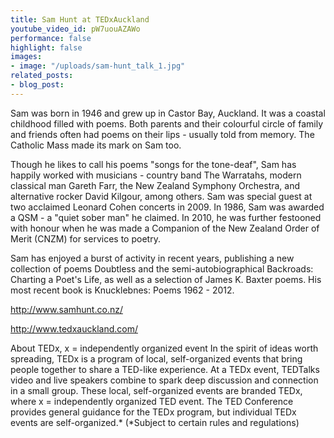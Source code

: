```yaml
---
title: Sam Hunt at TEDxAuckland
youtube_video_id: pW7uouAZAWo
performance: false
highlight: false
images:
- image: "/uploads/sam-hunt_talk_1.jpg"
related_posts:
- blog_post: 
---
```


Sam was born in 1946 and grew up in Castor Bay, Auckland. It was a coastal childhood filled with poems. Both parents and their colourful circle of family and friends often had poems on their lips - usually told from memory. The Catholic Mass made its mark on Sam too.

Though he likes to call his poems "songs for the tone-deaf", Sam has happily worked with musicians - country band The Warratahs, modern classical man Gareth Farr, the New Zealand Symphony Orchestra, and alternative rocker David Kilgour, among others. Sam was special guest at two acclaimed Leonard Cohen concerts in 2009. In 1986, Sam was awarded a QSM - a "quiet sober man" he claimed. In 2010, he was further festooned with honour when he was made a Companion of the New Zealand Order of Merit (CNZM) for services to poetry.

Sam has enjoyed a burst of activity in recent years, publishing a new collection of poems Doubtless and the semi-autobiographical Backroads: Charting a Poet's Life, as well as a selection of James K. Baxter poems. His most recent book is Knucklebnes: Poems 1962 - 2012.

http://www.samhunt.co.nz/

http://www.tedxauckland.com/

About TEDx, x = independently organized event
In the spirit of ideas worth spreading, TEDx is a program of local, self-organized events that bring people together to share a TED-like experience. At a TEDx event, TEDTalks video and live speakers combine to spark deep discussion and connection in a small group. These local, self-organized events are branded TEDx, where x = independently organized TED event. The TED Conference provides general guidance for the TEDx program, but individual TEDx events are self-organized.* (*Subject to certain rules and regulations)
